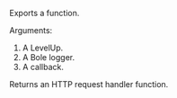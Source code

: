 Exports a function.

Arguments:

1. A LevelUp.
2. A Bole logger.
3. A callback.

Returns an HTTP request handler function.

